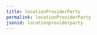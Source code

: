 ```yaml
---
title: locationProviderParty
permalink: locationProviderParty
jsonid: locationproviderparty
---
```

